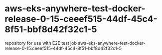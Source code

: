 # aws-eks-anywhere-test-docker-release-0-15-ceeef515-44df-45c4-8f51-bbf8d42f32c1-5
repository for use with E2E test job aws-eks-anywhere-test-docker-release-0-15:ceeef515-44df-45c4-8f51-bbf8d42f32c1-5
